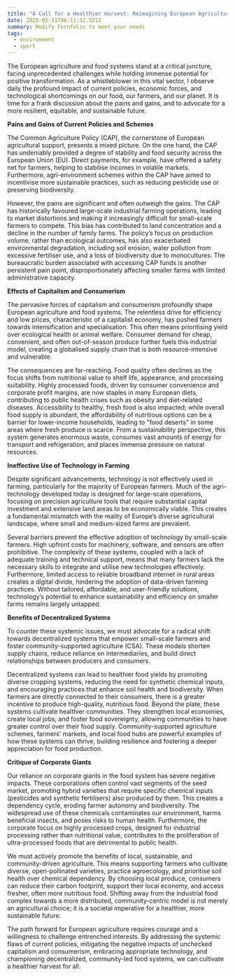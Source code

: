 ```yaml
---
title: "A Call for a Healthier Harvest: Reimagining European Agriculture"
date: 2025-05-31T06:11:32.521Z
summary: Modify Fernfolio to meet your needs
tags:
  - environment
  - sport
---
```

The European agriculture and food systems stand at a critical juncture, facing unprecedented challenges while holding immense potential for positive transformation. As a whistleblower in this vital sector, I observe daily the profound impact of current policies, economic forces, and technological shortcomings on our food, our farmers, and our planet. It is time for a frank discussion about the pains and gains, and to advocate for a more resilient, equitable, and sustainable future.

**Pains and Gains of Current Policies and Schemes**

The Common Agriculture Policy (CAP), the cornerstone of European agricultural support, presents a mixed picture. On the one hand, the CAP has undeniably provided a degree of stability and food security across the European Union (EU). Direct payments, for example, have offered a safety net for farmers, helping to stabilise incomes in volatile markets. Furthermore, agri-environment schemes within the CAP have aimed to incentivise more sustainable practices, such as reducing pesticide use or preserving biodiversity.

However, the pains are significant and often outweigh the gains. The CAP has historically favoured large-scale industrial farming operations, leading to market distortions and making it increasingly difficult for small-scale farmers to compete. This bias has contributed to land concentration and a decline in the number of family farms. The policy’s focus on production volume, rather than ecological outcomes, has also exacerbated environmental degradation, including soil erosion, water pollution from excessive fertiliser use, and a loss of biodiversity due to monocultures. The bureaucratic burden associated with accessing CAP funds is another persistent pain point, disproportionately affecting smaller farms with limited administrative capacity.

**Effects of Capitalism and Consumerism**

The pervasive forces of capitalism and consumerism profoundly shape European agriculture and food systems. The relentless drive for efficiency and low prices, characteristic of a capitalist economy, has pushed farmers towards intensification and specialisation. This often means prioritising yield over ecological health or animal welfare. Consumer demand for cheap, convenient, and often out-of-season produce further fuels this industrial model, creating a globalised supply chain that is both resource-intensive and vulnerable.

The consequences are far-reaching. Food quality often declines as the focus shifts from nutritional value to shelf life, appearance, and processing suitability. Highly processed foods, driven by consumer convenience and corporate profit margins, are now staples in many European diets, contributing to public health crises such as obesity and diet-related diseases. Accessibility to healthy, fresh food is also impacted; while overall food supply is abundant, the affordability of nutritious options can be a barrier for lower-income households, leading to "food deserts" in some areas where fresh produce is scarce. From a sustainability perspective, this system generates enormous waste, consumes vast amounts of energy for transport and refrigeration, and places immense pressure on natural resources.

**Ineffective Use of Technology in Farming**

Despite significant advancements, technology is not effectively used in farming, particularly for the majority of European farmers. Much of the agri-technology developed today is designed for large-scale operations, focusing on precision agriculture tools that require substantial capital investment and extensive land areas to be economically viable. This creates a fundamental mismatch with the reality of Europe’s diverse agricultural landscape, where small and medium-sized farms are prevalent.

Several barriers prevent the effective adoption of technology by small-scale farmers. High upfront costs for machinery, software, and sensors are often prohibitive. The complexity of these systems, coupled with a lack of adequate training and technical support, means that many farmers lack the necessary skills to integrate and utilise new technologies effectively. Furthermore, limited access to reliable broadband internet in rural areas creates a digital divide, hindering the adoption of data-driven farming practices. Without tailored, affordable, and user-friendly solutions, technology’s potential to enhance sustainability and efficiency on smaller farms remains largely untapped.

**Benefits of Decentralized Systems**

To counter these systemic issues, we must advocate for a radical shift towards decentralized systems that empower small-scale farmers and foster community-supported agriculture (CSA). These models shorten supply chains, reduce reliance on intermediaries, and build direct relationships between producers and consumers.

Decentralized systems can lead to healthier food yields by promoting diverse cropping systems, reducing the need for synthetic chemical inputs, and encouraging practices that enhance soil health and biodiversity. When farmers are directly connected to their consumers, there is a greater incentive to produce high-quality, nutritious food. Beyond the plate, these systems cultivate healthier communities. They strengthen local economies, create local jobs, and foster food sovereignty, allowing communities to have greater control over their food supply. Community-supported agriculture schemes, farmers’ markets, and local food hubs are powerful examples of how these systems can thrive, building resilience and fostering a deeper appreciation for food production.

**Critique of Corporate Giants**

Our reliance on corporate giants in the food system has severe negative impacts. These corporations often control vast segments of the seed market, promoting hybrid varieties that require specific chemical inputs (pesticides and synthetic fertilisers) also produced by them. This creates a dependency cycle, eroding farmer autonomy and biodiversity. The widespread use of these chemicals contaminates our environment, harms beneficial insects, and poses risks to human health. Furthermore, the corporate focus on highly processed crops, designed for industrial processing rather than nutritional value, contributes to the proliferation of ultra-processed foods that are detrimental to public health.

We must actively promote the benefits of local, sustainable, and community-driven agriculture. This means supporting farmers who cultivate diverse, open-pollinated varieties, practice agroecology, and prioritise soil health over chemical dependency. By choosing local produce, consumers can reduce their carbon footprint, support their local economy, and access fresher, often more nutritious food. Shifting away from the industrial food complex towards a more distributed, community-centric model is not merely an agricultural choice; it is a societal imperative for a healthier, more sustainable future.

The path forward for European agriculture requires courage and a willingness to challenge entrenched interests. By addressing the systemic flaws of current policies, mitigating the negative impacts of unchecked capitalism and consumerism, embracing appropriate technology, and championing decentralized, community-led food systems, we can cultivate a healthier harvest for all.